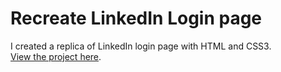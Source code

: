 # Recreate LinkedIn Login page

I created a replica of LinkedIn login page with HTML and CSS3.
<br>
[View the project here](https://oyelakin-mercy.github.io/LinkedIn-Login-page/).


